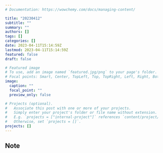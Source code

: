 ```yaml
---
# Documentation: https://wowchemy.com/docs/managing-content/

title: "20230412"
subtitle: ""
summary: ""
authors: []
tags: []
categories: []
date: 2023-04-11T15:14:59Z
lastmod: 2023-04-11T15:14:59Z
featured: false
draft: false

# Featured image
# To use, add an image named `featured.jpg/png` to your page's folder.
# Focal points: Smart, Center, TopLeft, Top, TopRight, Left, Right, BottomLeft, Bottom, BottomRight.
image:
  caption: ""
  focal_point: ""
  preview_only: false

# Projects (optional).
#   Associate this post with one or more of your projects.
#   Simply enter your project's folder or file name without extension.
#   E.g. `projects = ["internal-project"]` references `content/project/deep-learning/index.md`.
#   Otherwise, set `projects = []`.
projects: []
---
```


## Note

